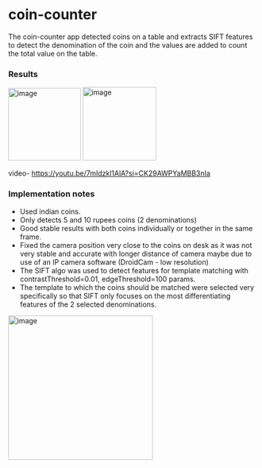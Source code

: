 # coin-counter
The coin-counter app detected coins on a table and extracts SIFT features to detect the denomination of the coin and the values are added to count the total value on the table.

### Results
<img width="146" alt="image" src="https://github.com/tusharparimi/coin-counter/assets/93556280/3506f50f-17e9-4909-9bbb-ac1eb887fa3c">
<img width="148" alt="image" src="https://github.com/tusharparimi/coin-counter/assets/93556280/bbc6e079-7453-4c76-a79e-32cc7cb53535">

video- https://youtu.be/7mIdzkl1AlA?si=CK29AWPYaMBB3nIa

### Implementation notes
- Used indian coins.
- Only detects 5 and 10 rupees coins (2 denominations)
- Good stable results with both coins individually or together in the same frame.
- Fixed the camera position very close to the coins on desk as it was not very stable and accurate with longer distance of camera maybe due to use of an IP camera software (DroidCam - low resolution)
- The SIFT algo was used to detect features for template matching with contrastThreshold=0.01, edgeThreshold=100 params.
- The template to which the coins should be matched were selected very specifically so that SIFT only focuses on the most differentiating features of the 2 selected denominations.
<img width="291" alt="image" src="https://github.com/tusharparimi/coin-counter/assets/93556280/9aa33035-cd48-422c-9bfc-5ddeb4f74491">

